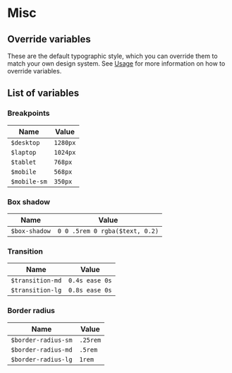 ---
---

# Misc

## Override variables

These are the default typographic style, which you can override them to match your own design system. See [Usage](/docs/getting-started/usage) for more information on how to override variables.

## List of variables

### Breakpoints

| Name | Value |
| - | - | 
| `$desktop` | `1280px` |
| `$laptop` | `1024px` |
| `$tablet` | `768px` |
| `$mobile` | `568px` |
| `$mobile-sm` | `350px` |

### Box shadow

| Name | Value |
| - | - | 
| `$box-shadow` | `0 0 .5rem 0 rgba($text, 0.2)` |

### Transition

| Name | Value |
| - | - | 
| `$transition-md` | `0.4s ease 0s` |
| `$transition-lg` | `0.8s ease 0s` |

### Border radius

| Name | Value |
| - | - | 
| `$border-radius-sm` | `.25rem` |
| `$border-radius-md` | `.5rem` |
| `$border-radius-lg` | `1rem` |
